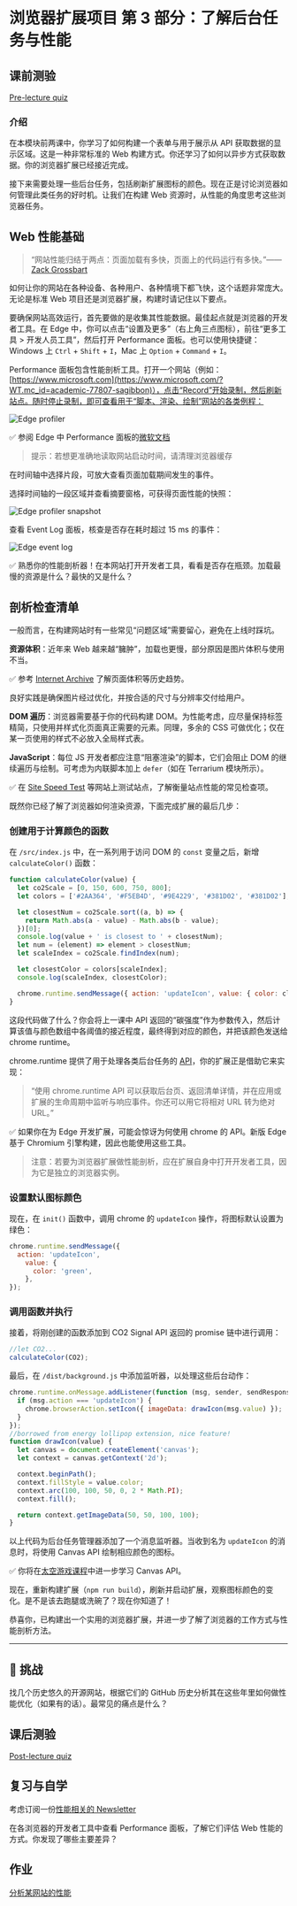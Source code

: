 # 浏览器扩展项目 第 3 部分：了解后台任务与性能

## 课前测验

[Pre-lecture quiz](https://ff-quizzes.netlify.app/web/quiz/27)

### 介绍

在本模块前两课中，你学习了如何构建一个表单与用于展示从 API 获取数据的显示区域。这是一种非常标准的 Web 构建方式。你还学习了如何以异步方式获取数据。你的浏览器扩展已经接近完成。

接下来需要处理一些后台任务，包括刷新扩展图标的颜色。现在正是讨论浏览器如何管理此类任务的好时机。让我们在构建 Web 资源时，从性能的角度思考这些浏览器任务。

## Web 性能基础

> “网站性能归结于两点：页面加载有多快，页面上的代码运行有多快。”—— [Zack Grossbart](https://www.smashingmagazine.com/2012/06/javascript-profiling-chrome-developer-tools/)

如何让你的网站在各种设备、各种用户、各种情境下都飞快，这个话题非常庞大。无论是标准 Web 项目还是浏览器扩展，构建时请记住以下要点。

要确保网站高效运行，首先要做的是收集其性能数据。最佳起点就是浏览器的开发者工具。在 Edge 中，你可以点击“设置及更多”（右上角三点图标），前往“更多工具 > 开发人员工具”，然后打开 Performance 面板。也可以使用快捷键：Windows 上 `Ctrl` + `Shift` + `I`，Mac 上 `Option` + `Command` + `I`。

Performance 面板包含性能剖析工具。打开一个网站（例如：[https://www.microsoft.com](https://www.microsoft.com/?WT.mc_id=academic-77807-sagibbon)），点击“Record”开始录制，然后刷新站点。随时停止录制，即可查看用于“脚本、渲染、绘制”网站的各类例程：

![Edge profiler](./images/profiler.png)

✅ 参阅 Edge 中 Performance 面板的[微软文档](https://docs.microsoft.com/microsoft-edge/devtools-guide/performance/?WT.mc_id=academic-77807-sagibbon)

> 提示：若想更准确地读取网站启动时间，请清理浏览器缓存

在时间轴中选择片段，可放大查看页面加载期间发生的事件。

选择时间轴的一段区域并查看摘要窗格，可获得页面性能的快照：

![Edge profiler snapshot](./images/snapshot.png)

查看 Event Log 面板，核查是否存在耗时超过 15 ms 的事件：

![Edge event log](./images/log.png)

✅ 熟悉你的性能剖析器！在本网站打开开发者工具，看看是否存在瓶颈。加载最慢的资源是什么？最快的又是什么？

## 剖析检查清单

一般而言，在构建网站时有一些常见“问题区域”需要留心，避免在上线时踩坑。

**资源体积**：近年来 Web 越来越“臃肿”，加载也更慢，部分原因是图片体积与使用不当。

✅ 参考 [Internet Archive](https://httparchive.org/reports/page-weight) 了解页面体积等历史趋势。

良好实践是确保图片经过优化，并按合适的尺寸与分辨率交付给用户。

**DOM 遍历**：浏览器需要基于你的代码构建 DOM。为性能考虑，应尽量保持标签精简，只使用并样式化页面真正需要的元素。同理，多余的 CSS 可做优化；仅在某一页使用的样式不必放入全局样式表。

**JavaScript**：每位 JS 开发者都应注意“阻塞渲染”的脚本，它们会阻止 DOM 的继续遍历与绘制。可考虑为内联脚本加上 `defer`（如在 Terrarium 模块所示）。

✅ 在 [Site Speed Test](https://www.webpagetest.org/) 等网站上测试站点，了解衡量站点性能的常见检查项。

既然你已经了解了浏览器如何渲染资源，下面完成扩展的最后几步：

### 创建用于计算颜色的函数

在 `/src/index.js` 中，在一系列用于访问 DOM 的 `const` 变量之后，新增 `calculateColor()` 函数：

```JavaScript
function calculateColor(value) {
  let co2Scale = [0, 150, 600, 750, 800];
  let colors = ['#2AA364', '#F5EB4D', '#9E4229', '#381D02', '#381D02'];

  let closestNum = co2Scale.sort((a, b) => {
    return Math.abs(a - value) - Math.abs(b - value);
  })[0];
  console.log(value + ' is closest to ' + closestNum);
  let num = (element) => element > closestNum;
  let scaleIndex = co2Scale.findIndex(num);

  let closestColor = colors[scaleIndex];
  console.log(scaleIndex, closestColor);

  chrome.runtime.sendMessage({ action: 'updateIcon', value: { color: closestColor } });
}
```

这段代码做了什么？你会将上一课中 API 返回的“碳强度”作为参数传入，然后计算该值与颜色数组中各阈值的接近程度，最终得到对应的颜色，并把该颜色发送给 chrome runtime。

chrome.runtime 提供了用于处理各类后台任务的 [API](https://developer.chrome.com/extensions/runtime)，你的扩展正是借助它来实现：

> “使用 chrome.runtime API 可以获取后台页、返回清单详情，并在应用或扩展的生命周期中监听与响应事件。你还可以用它将相对 URL 转为绝对 URL。”

✅ 如果你在为 Edge 开发扩展，可能会惊讶为何使用 chrome 的 API。新版 Edge 基于 Chromium 引擎构建，因此也能使用这些工具。

> 注意：若要为浏览器扩展做性能剖析，应在扩展自身中打开开发者工具，因为它是独立的浏览器实例。

### 设置默认图标颜色

现在，在 `init()` 函数中，调用 chrome 的 `updateIcon` 操作，将图标默认设置为绿色：

```JavaScript
chrome.runtime.sendMessage({
  action: 'updateIcon',
    value: {
      color: 'green',
    },
});
```

### 调用函数并执行

接着，将刚创建的函数添加到 CO2 Signal API 返回的 promise 链中进行调用：

```JavaScript
//let CO2...
calculateColor(CO2);
```

最后，在 `/dist/background.js` 中添加监听器，以处理这些后台动作：

```JavaScript
chrome.runtime.onMessage.addListener(function (msg, sender, sendResponse) {
  if (msg.action === 'updateIcon') {
    chrome.browserAction.setIcon({ imageData: drawIcon(msg.value) });
  }
});
//borrowed from energy lollipop extension, nice feature!
function drawIcon(value) {
  let canvas = document.createElement('canvas');
  let context = canvas.getContext('2d');

  context.beginPath();
  context.fillStyle = value.color;
  context.arc(100, 100, 50, 0, 2 * Math.PI);
  context.fill();

  return context.getImageData(50, 50, 100, 100);
}
```

以上代码为后台任务管理器添加了一个消息监听器。当收到名为 `updateIcon` 的消息时，将使用 Canvas API 绘制相应颜色的图标。

✅ 你将在[太空游戏课程](../../6-space-game/2-drawing-to-canvas/README.md)中进一步学习 Canvas API。

现在，重新构建扩展（`npm run build`），刷新并启动扩展，观察图标颜色的变化。是不是该去跑腿或洗碗了？现在你知道了！

恭喜你，已构建出一个实用的浏览器扩展，并进一步了解了浏览器的工作方式与性能剖析方法。

---

## 🚀 挑战

找几个历史悠久的开源网站，根据它们的 GitHub 历史分析其在这些年里如何做性能优化（如果有的话）。最常见的痛点是什么？

## 课后测验

[Post-lecture quiz](https://ff-quizzes.netlify.app/web/quiz/28)

## 复习与自学

考虑订阅一份[性能相关的 Newsletter](https://perf.email/)

在各浏览器的开发者工具中查看 Performance 面板，了解它们评估 Web 性能的方式。你发现了哪些主要差异？

## 作业

[分析某网站的性能](assignment.md)
